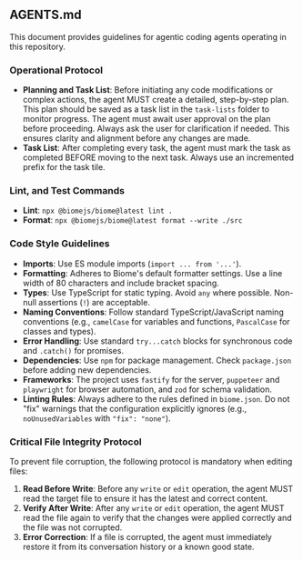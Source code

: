 ## AGENTS.md

This document provides guidelines for agentic coding agents operating in this repository.

### Operational Protocol

- **Planning and Task List**: Before initiating any code modifications or complex actions, the agent MUST create a detailed, step-by-step plan. This plan should be saved as a task list in the `task-lists` folder to monitor progress. The agent must await user approval on the plan before proceeding. Always ask the user for clarification if needed. This ensures clarity and alignment before any changes are made.
- **Task List**: After completing every task, the agent must mark the task as completed BEFORE moving to the next task. Always use an incremented prefix for the task tile.

### Lint, and Test Commands

- **Lint**: `npx @biomejs/biome@latest lint .`
- **Format**: `npx @biomejs/biome@latest format --write ./src`

### Code Style Guidelines

- **Imports**: Use ES module imports (`import ... from '...'`).
- **Formatting**: Adheres to Biome's default formatter settings. Use a line width of 80 characters and include bracket spacing.
- **Types**: Use TypeScript for static typing. Avoid `any` where possible. Non-null assertions (`!`) are acceptable.
- **Naming Conventions**: Follow standard TypeScript/JavaScript naming conventions (e.g., `camelCase` for variables and functions, `PascalCase` for classes and types).
- **Error Handling**: Use standard `try...catch` blocks for synchronous code and `.catch()` for promises.
- **Dependencies**: Use `npm` for package management. Check `package.json` before adding new dependencies.
- **Frameworks**: The project uses `fastify` for the server, `puppeteer` and `playwright` for browser automation, and `zod` for schema validation.
- **Linting Rules**: Always adhere to the rules defined in `biome.json`. Do not "fix" warnings that the configuration explicitly ignores (e.g., `noUnusedVariables` with `"fix": "none"`).

### Critical File Integrity Protocol

To prevent file corruption, the following protocol is mandatory when editing files:

1.  **Read Before Write**: Before any `write` or `edit` operation, the agent MUST read the target file to ensure it has the latest and correct content.
2.  **Verify After Write**: After any `write` or `edit` operation, the agent MUST read the file again to verify that the changes were applied correctly and the file was not corrupted.
3.  **Error Correction**: If a file is corrupted, the agent must immediately restore it from its conversation history or a known good state.